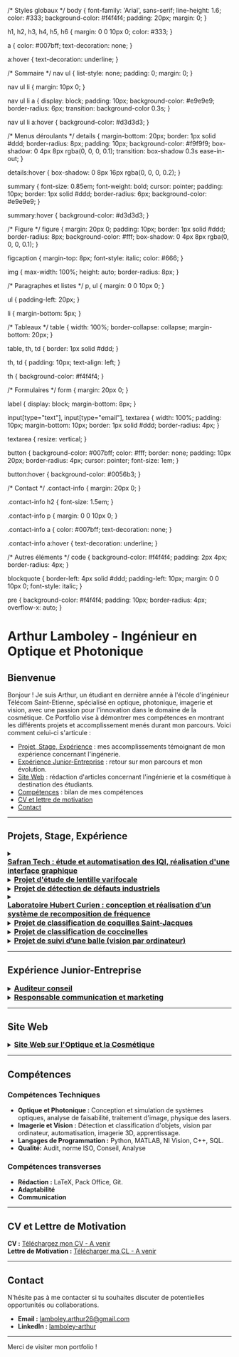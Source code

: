 /* Styles globaux */
body {
  font-family: 'Arial', sans-serif;
  line-height: 1.6;
  color: #333;
  background-color: #f4f4f4;
  padding: 20px;
  margin: 0;
}

h1, h2, h3, h4, h5, h6 {
  margin: 0 0 10px 0;
  color: #333;
}

a {
  color: #007bff;
  text-decoration: none;
}

a:hover {
  text-decoration: underline;
}

/* Sommaire */
nav ul {
  list-style: none;
  padding: 0;
  margin: 0;
}

nav ul li {
  margin: 10px 0;
}

nav ul li a {
  display: block;
  padding: 10px;
  background-color: #e9e9e9;
  border-radius: 6px;
  transition: background-color 0.3s;
}

nav ul li a:hover {
  background-color: #d3d3d3;
}

/* Menus déroulants */
details {
  margin-bottom: 20px;
  border: 1px solid #ddd;
  border-radius: 8px;
  padding: 10px;
  background-color: #f9f9f9;
  box-shadow: 0 4px 8px rgba(0, 0, 0, 0.1);
  transition: box-shadow 0.3s ease-in-out;
}

details:hover {
  box-shadow: 0 8px 16px rgba(0, 0, 0, 0.2);
}

summary {
  font-size: 0.85em;
  font-weight: bold;
  cursor: pointer;
  padding: 10px;
  border: 1px solid #ddd;
  border-radius: 6px;
  background-color: #e9e9e9;
}

summary:hover {
  background-color: #d3d3d3;
}

/* Figure */
figure {
  margin: 20px 0;
  padding: 10px;
  border: 1px solid #ddd;
  border-radius: 8px;
  background-color: #fff;
  box-shadow: 0 4px 8px rgba(0, 0, 0, 0.1);
}

figcaption {
  margin-top: 8px;
  font-style: italic;
  color: #666;
}

img {
  max-width: 100%;
  height: auto;
  border-radius: 8px;
}

/* Paragraphes et listes */
p, ul {
  margin: 0 0 10px 0;
}

ul {
  padding-left: 20px;
}

li {
  margin-bottom: 5px;
}

/* Tableaux */
table {
  width: 100%;
  border-collapse: collapse;
  margin-bottom: 20px;
}

table, th, td {
  border: 1px solid #ddd;
}

th, td {
  padding: 10px;
  text-align: left;
}

th {
  background-color: #f4f4f4;
}

/* Formulaires */
form {
  margin: 20px 0;
}

label {
  display: block;
  margin-bottom: 8px;
}

input[type="text"], input[type="email"], textarea {
  width: 100%;
  padding: 10px;
  margin-bottom: 10px;
  border: 1px solid #ddd;
  border-radius: 4px;
}

textarea {
  resize: vertical;
}

button {
  background-color: #007bff;
  color: #fff;
  border: none;
  padding: 10px 20px;
  border-radius: 4px;
  cursor: pointer;
  font-size: 1em;
}

button:hover {
  background-color: #0056b3;
}

/* Contact */
.contact-info {
  margin: 20px 0;
}

.contact-info h2 {
  font-size: 1.5em;
}

.contact-info p {
  margin: 0 0 10px 0;
}

.contact-info a {
  color: #007bff;
  text-decoration: none;
}

.contact-info a:hover {
  text-decoration: underline;
}

/* Autres éléments */
code {
  background-color: #f4f4f4;
  padding: 2px 4px;
  border-radius: 4px;
}

blockquote {
  border-left: 4px solid #ddd;
  padding-left: 10px;
  margin: 0 0 10px 0;
  font-style: italic;
}

pre {
  background-color: #f4f4f4;
  padding: 10px;
  border-radius: 4px;
  overflow-x: auto;
}



# Arthur Lamboley - Ingénieur en Optique et Photonique

## Bienvenue

Bonjour ! Je suis Arthur, un étudiant en dernière année à l'école d'ingénieur Télécom Saint-Etienne, spécialisé en optique, photonique, imagerie et vision, avec une passion pour l'innovation dans le domaine de la cosmétique. 
Ce Portfolio vise à démontrer mes compétences en montrant les différents projets et accomplissement menés durant mon parcours. Voici comment celui-ci s'articule : 

- [Projet, Stage, Expérience](#projets-stage-expérience) : mes accomplissements témoignant de mon expérience concernant l'ingénerie.
- [Expérience Junior-Entreprise](#expérience-junior-entreprise) : retour sur mon parcours et mon évolution.
- [Site Web](#site-web) : rédaction d'articles concernant l'ingénierie et la cosmétique à destination des étudiants.
- [Compétences](#compétences) : bilan de mes compétences
- [CV et lettre de motivation](#cv-et-lettre-de-motivation)
- [Contact](#contact)

---


## Projets, Stage, Expérience
<details>
  <summary>
    <span style="display: inline-flex; align-items: center;">
      <h3 style="margin: 0; display: inline;"><u>Safran Tech : étude et automatisation des IQI, réalisation d'une interface graphique</u></h3>
    </span>
  </summary>
  <p><i>Avril 2024 - Juillet 2024</i></p>

  <p><strong>Technologies :</strong> Python, Qt, Traitement d'image, OpenCV, Template Matching</p>

  <p><strong>Description :</strong> Étude et automatisation des indicateurs de qualité d'image (IQI) (3 IQI principaux, un duplex, un convergent, un trou fond plat). Des rapports sont émis automatiquement après chaque exécution. Une interface développée avec Qt Creator permet de lancer chacun des programmes individuellement (ou de tout lancer de manière groupée). L'ensemble a été hébergé sur Git.</p>

  <p><strong>Compétences :</strong></p>
  <ul>
    <li><strong>Automatisation :</strong> Développement de processus automatisés pour l'évaluation des IQI.</li>
    <li><strong>Traitement d'image :</strong> Analyse des images pour détecter et évaluer les défauts.</li>
    <li><strong>Programmation en Python :</strong> Création de scripts pour automatiser les tâches d'analyse.</li>
  </ul>

  <div style="display: flex; justify-content: center; align-items: center; flex-wrap: wrap;">
    <figure style="margin: 10px; text-align: center;">
      <img src="./assets/05.jpg" alt="Interface graphique" style="width: 393px; height: auto;" />
      <figcaption>Fig.1 Interface graphique</figcaption>
    </figure>
    <figure style="margin: 10px; text-align: center;">
      <img src="./assets/06.jpg" alt="Détection des trous" style="width: 407px; height: auto;" />
      <figcaption>Fig.2 Détection des trou pour l'IQI trou fond plat</figcaption>
    </figure>
    <figure style="margin: 10px; text-align: center;">
      <img src="./assets/04.jpg" alt="Dichotomie" style="width: 381px; height: auto;" />
      <figcaption>Fig.3 Dichotomie associée à l'IQI convergent</figcaption>
    </figure>
    <figure style="margin: 10px; text-align: center;">
      <img src="./assets/03.jpg" alt="Template matching" style="width: 419px; height: auto;" />
      <figcaption>Fig.4 Template matching pour l'IQI duplex</figcaption>
    </figure>
  </div>
</details>

<details>
  <summary>
    <span style="display: inline-flex; align-items: center;">
      <h3 style="margin: 0; display: inline;"><u>Projet d'étude de lentille varifocale</u></h3>
    </span>
  </summary>
  <p><i>Mai 2024</i></p>

  <p><strong>Technologies :</strong> LightTool, CodeV, CAO</p>

  <p><strong>Description :</strong> Modélisation et étude des limites des lentilles à focale variable à l'aide de la conception assistée par ordinateur (CAO).</p>

  <p><strong>Compétences :</strong></p>
  <ul>
    <li><strong>CAO :</strong> Réalisation de système numérique pour modéliser les lentilles.</li>
    <li><strong>Optimisation :</strong> Recherche des rayons de courbure idéaux.</li>
  </ul>

  <div style="display: flex; flex-wrap: wrap; justify-content: center;">
    <figure style="margin: 20px; text-align: center;">
      <img src="./assets/07.jpg" alt="Table CodeV" style="width: 450px; height: auto;" />
      <figcaption>Fig.1 Table CodeV et évolution d'un spot autour du plan focale</figcaption>
    </figure>
    <figure style="margin: 20px; text-align: center;">
      <img src="./assets/08.jpg" alt="Comparaison avec un modèle double sphérique" style="width: 350px; height: auto;" />
      <figcaption>Fig.2 Comparaison avec un modèle double sphérique</figcaption>
    </figure>
  </div>
</details>

<details>
  <summary>
    <span style="display: inline-flex; align-items: center;">
      <h3 style="margin: 0; display: inline;"><u>Projet de détection de défauts industriels</u></h3>
    </span>
  </summary>
  <p><i>Février 2024</i></p>

  <p><strong>Technologies :</strong> Étude de faisabilité, Système optique</p>

  <p><strong>Description :</strong> Études de faisabilité concernant la détection de défauts sur des objets, tels que des fonds de poêle et des flacons de parfum.</p>

  <p><strong>Compétences :</strong></p>
  <ul>
    <li><strong>Analyse de faisabilité :</strong> Évaluation des possibilités et des défis de la détection de défauts.</li>
    <li><strong>Traitement d'image :</strong> Application de techniques pour identifier et analyser les défauts.</li>
  </ul>

  <div style="display: flex; flex-wrap: wrap; justify-content: center;">
    <figure style="margin: 20px; text-align: center;">
      <img src="./assets/09.jpg" alt="Détection d'un défaut sur une poêle" style="width: 364px; height: auto;" />
      <figcaption>Fig.1 Détection d'un défaut sur une poêle</figcaption>
    </figure>
    <figure style="margin: 20px; text-align: center;">
      <img src="./assets/10.jpg" alt="Extrait du CR de l'étude" style="width: 436px; height: auto;" />
      <figcaption>Fig.2 Extrait du CR de l'étude</figcaption>
    </figure>
  </div>
</details>

<details>
  <summary>
    <span style="display: inline-flex; align-items: center;">
      <h3 style="margin: 0; display: inline;"><u>Laboratoire Hubert Curien : conception et réalisation d’un système de recomposition de fréquence</u></h3>
    </span>
  </summary>
  <p><i>Mai 2023 - Juillet 2023</i></p>

  <p><strong>Technologies :</strong> 3DOptix</p>

  <p><strong>Description :</strong> Conception et réalisation d'un système de recomposition de fréquence. Test et rapport avec le logiciel 3DOptix.</p>

  <p><strong>Compétences :</strong></p>
  <ul>
    <li><strong>Conception optique :</strong> Développement de systèmes pour recomposer les fréquences.</li>
    <li><strong>Simulation 3D :</strong> Utilisation de logiciels pour tester et valider les conceptions.</li>
    <li><strong>CAO :</strong> Modélisation avec le logiciel 3DOptix, étude des possibilités du logiciel.</li>
  </ul>

  <div style="display: flex; flex-wrap: wrap; justify-content: center;">
    <figure style="margin: 20px; text-align: center;">
      <img src="./assets/13.jpg" alt="Diagramme d'exigence" style="width: 322px; height: auto;" />
      <figcaption>Fig.1 Diagramme d'exigence</figcaption>
    </figure>
    <figure style="margin: 20px; text-align: center;">
      <img src="./assets/12.jpg" alt="Conception sur 3DOptix" style="width: 478px; height: auto;" />
      <figcaption>Fig.2 Conception sur 3DOptix</figcaption>
    </figure>
    <figure style="margin: 20px; text-align: center;">
      <img src="./assets/11.JPG" alt="Mise en place de la solution" style="width: 322px; height: auto;" />
      <figcaption>Fig.3 Mise en place de la solution</figcaption>
    </figure>
  </div>
</details>

<details>
  <summary>
    <span style="display: inline-flex; align-items: center;">
      <h3 style="margin: 0; display: inline;"><u>Projet de classification de coquilles Saint-Jacques</u></h3>
    </span>
  </summary>
  <p><i>Décembre 2023 - Février 2024</i></p>

  <p><strong>Technologies :</strong> NI Vision, Système optique</p>

  <p><strong>Description :</strong> Conception d'un système optique et d'éclairage pour la classification de coquilles Saint-Jacques. L'objectif était, en accord avec notre client, de définir puis réaliser un système pour faciliter le tri des coquilles selon certains critères, notamment la couleur, la circularité, la taille, la hauteur ou encore la présence de défaut.</p>

  <p><strong>Compétences :</strong></p>
  <ul>
    <li><strong>Conception de systèmes optiques :</strong> Développement de systèmes pour des applications spécifiques.</li>
    <li><strong>Vision par ordinateur :</strong> Utilisation de techniques de classification pour différencier les coquilles.</li>
  </ul>

  <div style="display: flex; flex-wrap: wrap; justify-content: center;">
    <figure style="margin: 20px; text-align: center;">
      <img src="./assets/14.jpg" alt="Calcul de la circularité" style="width: 392px; height: auto;" />
      <figcaption>Fig.1 Calcul de la circularité</figcaption>
    </figure>
    <figure style="margin: 20px; text-align: center;">
      <img src="./assets/15.jpg" alt="Interface réalisée" style="width: 408px; height: auto;" />
      <figcaption>Fig.2 Interface réalisée</figcaption>
    </figure>
  </div>
</details>

<details>
  <summary>
    <span style="display: inline-flex; align-items: center;">
      <h3 style="margin: 0; display: inline;"><u>Projet de classification de coccinelles</u></h3>
    </span>
  </summary>
  <p><i>Mars 2024 - Mai 2024</i></p>

  <p><strong>Technologies :</strong> Imagerie, MATLAB</p>

  <p><strong>Description :</strong> Développement d'un système de classification de coccinelles basé sur de l'apprentissage croisé. Trois critères ont été retenus : le nombre de points, la couleur, et la circularité. Réalisation d'une matrice de confusion pour rendre compte des résultats.</p>

  <p><strong>Compétences :</strong></p>
  <ul>
    <li><strong>Traitement d'image :</strong> Utilisation d'algorithmes pour analyser et classifier les images.</li>
    <li><strong>Vision par ordinateur :</strong> Mise en place de techniques pour la classification des objets.</li>
    <li><strong>Programmation en MATLAB :</strong> Développement d'algorithmes et d'applications.</li>
  </ul>

  <div style="display: flex; flex-wrap: wrap; justify-content: center;">
    <figure style="margin: 20px; text-align: center;">
      <img src="./assets/17.jpg" alt="Individus étudiés" style="width: 450px; height: auto;" />
      <figcaption>Fig.1 Individus étudiés</figcaption>
    </figure>
    <figure style="margin: 20px; text-align: center;">
      <img src="./assets/16.jpg" alt="Matrice de confusion finale" style="width: 350px; height: auto;" />
      <figcaption>Fig.2 Matrice de confusion finale</figcaption>
    </figure>
  </div>
</details>

<details>
  <summary>
    <span style="display: inline-flex; align-items: center;">
      <h3 style="margin: 0; display: inline;"><u>Projet de suivi d’une balle (vision par ordinateur)</u></h3>
    </span>
  </summary>
  <p><i>Mars 2023 - Mai 2023</i></p>

  <p><strong>Technologies :</strong> Python, Raspberry Pi, OpenCV</p>

  <p><strong>Description :</strong> Développement d'un système de vision par ordinateur pour suivre une balle en mouvement. L'ensemble réalisé sur Raspberry Pi.</p>

  <p><strong>Compétences :</strong></p>
  <ul>
    <li><strong>Traitement d'image :</strong> Capacité à utiliser des algorithmes pour analyser et traiter des images vidéo en temps réel.</li>
    <li><strong>Vision par ordinateur :</strong> Expertise en techniques de détection et de suivi d'objets.</li>
    <li><strong>Programmation en Python :</strong> Développement de scripts et d'applications pour le traitement des données d'image.</li>
    <li><strong>Déploiement sur Raspberry Pi :</strong> Installation, configuration et optimisation d'applications sur des micro-ordinateurs.</li>
  </ul>

  <div style="display: flex; flex-wrap: wrap; justify-content: center;">
    <figure style="margin: 20px; text-align: center;">
      <img src="./assets/01.jpg" alt="Diagramme d'exigence" style="width: 555px; height: auto;" />
      <figcaption>Fig.1 Diagramme d'exigence</figcaption>
    </figure>
    <figure style="margin: 20px; text-align: center;">
      <img src="./assets/02.png" alt="Détection de la balle" style="width: 300px; height: auto;" />
      <figcaption>Fig.2 Détection de la balle</figcaption>
    </figure>
  </div>
</details>

---

## Expérience Junior-Entreprise

<details>
  <summary>
    <span style="display: inline-flex; align-items: center;">
      <h3 style="margin: 0; display: inline;"><u>Auditeur conseil</u></h3>
    </span>
  </summary>
  <p><i>Janvier 2024 - Actuellement</i></p>

  <p><strong>Description :</strong> En qualité d'Auditeur-Conseil à la Confédération Nationale des Junior-Entreprises, mon parcours a débuté par une sélection rigoureuse, avec des tests écrits et un week-end de formation, avec un taux de réussite de seulement 7%. En tant qu'Auditeur-Conseil, ma mission d'une journée consiste à :</p>
  <ul>
    <li>Analyser le fonctionnement de la Junior-Entreprise (conformité légale, audit des processus de stratégie et pilotage, activité commerciale, GRH, cadre légal et réglementaire)</li>
    <li>Auditer les missions réalisées par la structure (qualité des livrables, cohérence administrative, respect de la déontologie, ...)</li>
    <li>Conseiller la Junior-Entreprise (solutions aux problèmes rencontrés, optimisation, ...)</li>
  </ul>

  <p><strong>Enjeux :</strong></p>
  <ul>
    <li>Garantir la qualité et la pérennité du Mouvement des Junior-Entreprises</li>
    <li>Développer les structures du mouvement en leur apportant une expertise adaptée</li>
    <li>Assurer le respect de la marque Junior-Entreprise</li>
    <li>Stimuler le développement et l'amélioration des performances de la structure auditée grâce aux conseils stratégiques prodigués</li>
  </ul>

  <p><strong>Compétences :</strong></p>
  <ul>
    <li><strong>Audit :</strong> Analyse stratégique de la structure, respect des normes et des lois</li>
    <li><strong>Conseil :</strong> Formulation de conseils adaptés à la structure, priorisation</li>
    <li><strong>Sens du relationnel :</strong> Bienveillance, compréhension</li>
  </ul>

  <div style="text-align: center; margin: 20px 0;">
    <iframe src="https://www.linkedin.com/embed/feed/update/urn:li:share:7186641419502067712" height="1298" width="504" frameborder="0" allowfullscreen="" title="Post intégré"></iframe>
  </div>
</details>

<details>
  <summary>
    <span style="display: inline-flex; align-items: center;">
      <h3 style="margin: 0; display: inline;"><u>Responsable communication et marketing</u></h3>
    </span>
  </summary>
  <p><i>Octobre 2022 - Avril 2024</i></p>

  <p><strong>Description :</strong> En tant que Responsable Communication et Marketing au sein d'Inspire, je fais partie intégrante d'une équipe composée de trois personnes, dédiée à la coordination complète de notre communication. Mon rôle consiste à orchestrer la stratégie de communication et marketing, avec pour objectif d'optimiser notre présence et de renforcer notre impact sur le marché.</p>

  <p><strong>Mission :</strong></p>
  <ul>
    <li>Élaborer et mettre en œuvre la stratégie de communication et marketing</li>
    <li>Gérer les canaux de communication (communication sur les réseaux en accord avec la stratégie de la structure)</li>
    <li>Créer du contenu (production de contenus, qualité et pertinence)</li>
    <li>Analyser et optimiser les performances (amélioration continue, ajustement)</li>
  </ul>

  <p><strong>Enjeux :</strong></p>
  <ul>
    <li>Élever la notoriété de la marque</li>
    <li>Accroître la fidélité client grâce à des initiatives de communication</li>
    <li>Assurer la cohérence de la stratégie de communication</li>
    <li>Optimiser les performances pour une croissance continue</li>
  </ul>

  <p><strong>Compétences :</strong></p>
  <ul>
    <li><strong>Communication :</strong> Communication visuelle, relation presse, conception de matériel de prospection</li>
    <li><strong>Marketing :</strong> Analyse de l'environnement, création de stratégie, déploiement de stratégie</li>
  </ul>

  <div style="display: flex; justify-content: center; gap: 20px; flex-wrap: wrap; margin: 20px 0;">
    <iframe src="https://www.linkedin.com/embed/feed/update/urn:li:ugcPost:7118537881861677056" height="1321" width="504" frameborder="0" allowfullscreen="" title="Post intégré"></iframe>
    <iframe src="https://www.linkedin.com/embed/feed/update/urn:li:share:7076142505183825920" height="1256" width="504" frameborder="0" allowfullscreen="" title="Post intégré"></iframe>
  </div>
</details>

---

## Site Web 

<details>
  <summary>
    <span style="display: inline-flex; align-items: center;">
      <h3 style="margin: 0; display: inline;"><u>Site Web sur l'Optique et la Cosmétique</u></h3>
    </span>
  </summary>
  <p><span style="font-size: smaller;"><i>Juillet 2024 - Actuel</i></span></p>
  
  <p><strong>Description :</strong> Site Web créé pour mettre en valeur les applications de l'optique, de la photonique, de l'imagerie et de la vision dans le milieu de la cosmétique, à destination des étudiant.e.s de ces filières. L'objectif est de donner des cas d'usages des technologies étudiées en cours et d'informer les étudiant.e.s sur ce milieu, peu prisé dans mon école.</p>
  
  <p><strong>Site Web :</strong> <a href="https://cassolette5.wordpress.com/" target="_blank">https://cassolette5.wordpress.com/</a></p>
  
  <p><strong>Quelques articles :</strong></p>
  <ul>
    <li><a href="https://cassolette5.wordpress.com/2024/07/17/la-vision-par-ordinateur-pour-le-maquillage-personnalise-perfect-corp-mofiface/" target="_blank"><strong>La vision par ordinateur pour le maquillage personnalisé (Perfect Corp & MofiFace)</strong></a></li>
    <li><a href="https://cassolette5.wordpress.com/2024/07/12/imagerie-hyperspectrale-applications-innovantes-en-cosmetique/" target="_blank"><strong>Applications de l’Imagerie Hyperspectrale en Cosmétique</strong></a></li>
  </ul>
</details>

---

## Compétences

### Compétences Techniques

- **Optique et Photonique :** Conception et simulation de systèmes optiques, analyse de faisabilité, traitement d'image, physique des lasers.
- **Imagerie et Vision :** Détection et classification d'objets, vision par ordinateur, automatisation, imagerie 3D, apprentissage.
- **Langages de Programmation :** Python, MATLAB, NI Vision, C++, SQL.
- **Qualité:** Audit, norme ISO, Conseil, Analyse

### Compétences transverses

- **Rédaction :** LaTeX, Pack Office, Git.
- **Adaptabilité**
- **Communication**

---

## CV et Lettre de Motivation

**CV :** [Téléchargez mon CV - A venir](lien-vers-ton-cv)  
**Lettre de Motivation :** [Télécharger ma CL - A venir](lien-vers-ta-lettre-de-motivation)

---

## Contact

N'hésite pas à me contacter si tu souhaites discuter de potentielles opportunités ou collaborations.

- **Email :** [lamboley.arthur26@gmail.com](mailto:lamboley.arthur26@gmail.com)
- **LinkedIn :** [lamboley-arthur](https://www.linkedin.com/in/lamboley-arthur/)

---

Merci de visiter mon portfolio !

